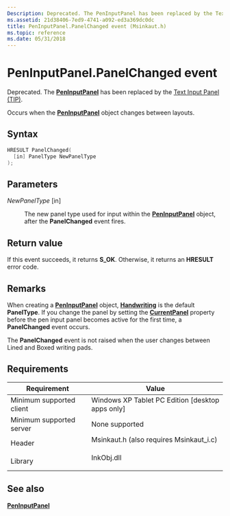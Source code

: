 ```yaml
---
Description: Deprecated. The PenInputPanel has been replaced by the Text Input Panel (TIP).Occurs when the PenInputPanel object changes between layouts.
ms.assetid: 21d38406-7ed9-4741-a092-ed3a369dc0dc
title: PenInputPanel.PanelChanged event (Msinkaut.h)
ms.topic: reference
ms.date: 05/31/2018
---
```


# PenInputPanel.PanelChanged event

Deprecated. The [**PenInputPanel**](peninputpanel-class.md) has been replaced by the [Text Input Panel (TIP)](text-input-panel-reference.md).

Occurs when the [**PenInputPanel**](peninputpanel-class.md) object changes between layouts.

## Syntax


```C++
HRESULT PanelChanged(
  [in] PanelType NewPanelType
);
```



## Parameters

<dl> <dt>

*NewPanelType* \[in\]
</dt> <dd>

The new panel type used for input within the [**PenInputPanel**](peninputpanel-class.md) object, after the **PanelChanged** event fires.

</dd> </dl>

## Return value

If this event succeeds, it returns **S\_OK**. Otherwise, it returns an **HRESULT** error code.

## Remarks

When creating a [**PenInputPanel**](peninputpanel-class.md) object, [**Handwriting**](/windows/win32/api/peninputpanel/ne-peninputpanel-paneltype) is the default **PanelType**. If you change the panel by setting the [**CurrentPanel**](/windows/desktop/api/peninputpanel/nf-peninputpanel-ipeninputpanel-get_currentpanel) property before the pen input panel becomes active for the first time, a **PanelChanged** event occurs.

The **PanelChanged** event is not raised when the user changes between Lined and Boxed writing pads.

## Requirements



| Requirement | Value |
|-------------------------------------|---------------------------------------------------------------------------------------------------------------------|
| Minimum supported client<br/> | Windows XP Tablet PC Edition \[desktop apps only\]<br/>                                                       |
| Minimum supported server<br/> | None supported<br/>                                                                                           |
| Header<br/>                   | <dl> <dt>Msinkaut.h (also requires Msinkaut\_i.c)</dt> </dl> |
| Library<br/>                  | <dl> <dt>InkObj.dll</dt> </dl>                               |



## See also

<dl> <dt>

[**PenInputPanel**](peninputpanel-class.md)
</dt> </dl>

 

 

